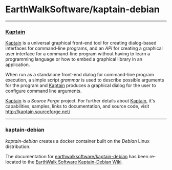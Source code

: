 # EarthWalkSoftware/kaptain-debian
_____________________

### [Kaptain](http://kaptain.sourceforge.net/)  

[Kaptain](http://kaptain.sourceforge.net/) is a universal graphical front-end tool for creating dialog-based interfaces for command-line programs, and an *API* for creating a graphical user interface for a command-line program without having to learn a programming language or how to embed a graphical library in an application.  

When run as a standalone front-end dialog for command-line program execution, a simple script *grammar* is used to describe possible arguments for the program and [Kaptain](http://kaptain.sourceforge.net/) produces a graphical dialog for the user to configure command line arguments.  

[Kaptain](http://kaptain.sourceforge.net/) is a *Source Forge* project.  For further details about [Kaptain](http://kaptain.sourceforge.net/), it's capabilities, samples, links to documentation, and source code, visit http://kaptain.sourceforge.net/  

_____________________

### kaptain-debian

*kaptain-debian* creates a docker container built on the *Debian* Linux distribution.  

The documentation for [earthwalksoftware/kaptain-debian](https://hub.docker.com/r/earthwalksoftware/kaptain-debian/) has been re-located to the [EarthWalk Software Kaptain-Debian Wiki](https://github.com/EarthWalkSoftware/kaptain-debian/wiki).

